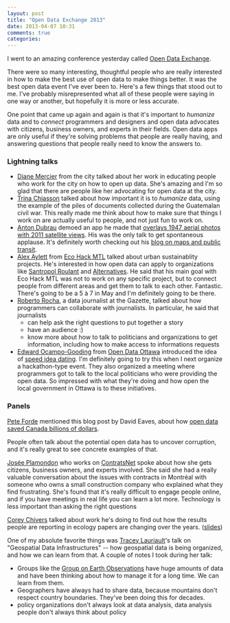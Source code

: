 ```yaml
---
layout: post
title: "Open Data Exchange 2013"
date: 2013-04-07 10:31
comments: true
categories: 
---
```


I went to an amazing conference yesterday called [Open Data Exchange](http://odx13.com).

There were so many interesting, thoughtful people who are really
interested in how to make the best use of open data to make things
better. It was the best open data event I've ever been to.
Here's a few things that stood out to me. I've probably misrepresented
what all of these people were saying in one way or another, but
hopefully it is more or less accurate.

One point that came up again and again is that it's important to
*humanize* data and to *connect* programmers and designers and open data
advocates with citizens, business owners, and experts in their fields.
Open data apps are only useful if they're solving problems that people
are really having, and answering questions that people really need to
know the answers to.
<!-- more -->


### Lightning talks

* [Diane Mercier](http://dianemercier.com/) from the city talked about
  her work in educating people who work for the city on how to open up
  data. She's amazing and I'm so glad that there are people like her
  advocating for open data at the city.
* [Trina Chiasson](http://trina.ch/) talked about how important it is to
  *humanize* data, using the example of the piles of documents
  collected during the Guatemalan civil war. This really made me think
  about how to make sure that things I work on are actually useful to
  people, and not just fun to work on.
* [Anton Dubrau](http://cat-bus.com) demoed an app he made that
  [overlays 1947 aerial photos with 2011 satellite views](http://www.app.catbus.ca/1947satelliteview/app.html). His was
  the only talk to get spontaneous applause. It's definitely worth
  checking out his [blog on maps and public transit](http://cat-bus.com/).
* [Alex Aylett](http://www.openalex.ca/) from [Eco Hack MTL](http://www.ecohackmtl.org/) 
  talked about urban sustainablity projects. He's interested in how open
  data can apply to organizations like [Santropol Roulant](http://santropolroulant.org/site/) and
  [Alternatives](http://www.alternatives.ca/en). He said that his main
  goal with Eco Hack MTL was not to work on any specific project, but to
  connect people from different areas and get them to talk to each
  other. Fantastic. There's going to be a 5 à 7 in May and I'm
  definitely going to be there.
* [Roberto Rocha](http://blogs.montrealgazette.com/author/robertogaz/),
  a data journalist at the Gazette, talked about how programmers can
  collaborate with journalists. In particular, he said that journalists
    * can help ask the right questions to put together a story
    * have an audience :)
    * know more about how to talk to politicians and organizations to
      get information, including how to make access to informations
      requests
* [Edward Ocampo-Gooding](http://edwardog.net/) from [Open Data Ottawa](http://blog.opendataottawa.ca/)
  introduced the idea of [speed idea dating](http://www.quora.com/Shopify/We%E2%80%99re-planning-on-throwing-our-first-hack-a-thon-this-year-What-are-the-pros-cons-and-how-can-we-get-the-most-out-of-sponsoring-them). 
  I'm definitely going to try this when I next organize a hackathon-type
  event. They also organized a meeting where programmers got to talk to
  the local politicians who were providing the open data. So impressed
  with what they're doing and how open the local government in Ottawa is
  to these initiatives.

### Panels

[Pete Forde](http://peteforde.com/) mentioned this blog
post by David Eaves, about how [open data saved Canada billions of dollars](http://eaves.ca/2010/04/14/case-study-open-data-and-the-public-purse/).

People often talk about the potential open data has to uncover
corruption, and it's really great to see concrete examples of that.

[Josée Plamondon](http://joseeplamondon.com/) who works on
[ContratsNet](http://contratsnet.wordpress.com/) spoke about how she
gets citizens, business owners, and experts involved. She said she had a
really valuable conversation about the issues with contracts in Montréal
with someone who owns a small construction company who explained what
they find frustrating. She's found that it's really difficult to engage
people online, and if you have meetings in real life you can learn a lot
more. Technology is less important than asking the right questions


[Corey Chivers](http://bayesianbiologist.com/) talked about work he's
doing to find out how the results people are reporting in ecology papers
are changing over the years.
([slides](https://speakerdeck.com/cjbayesian/future-avenues-for-open-data))

One of my absolute favorite things was [Tracey Lauriault](http://datalibre.ca/)'s 
talk on "Geospatial Data Infrastructures" -- how geospatial data is
being organized, and how we can learn from that. A couple of notes I
took during her talk:

* Groups like the [Group on Earth Observations](http://www.earthobservations.org/about_geo.shtml) have
  huge amounts of data and have been thinking about how to manage it for
  a long time. We can learn from them.
* Geographers have always had to share data, because mountains don't
  respect country boundaries. They've been doing this for decades.
* policy organizations don't always look at data analysis, data analysis
  people don't always think about policy

